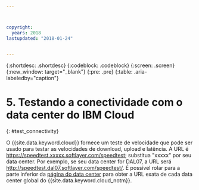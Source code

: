 ```yaml
---



copyright:
  years: 2018
lastupdated: "2018-01-24"


---
```


{:shortdesc: .shortdesc}
{:codeblock: .codeblock}
{:screen: .screen}
{:new_window: target="_blank"}
{:pre: .pre}
{:table: .aria-labeledby="caption"}

# 5. Testando a conectividade com o data center do IBM Cloud
{: #test_connectivity}

O {{site.data.keyword.cloud}} fornece um teste de velocidade que pode ser usado para testar as velocidades de download, upload e latência. A URL é https://speedtest.xxxxx.softlayer.com/speedtest; substitua "xxxxx" por seu data center. Por exemplo, se seu data center for DAL07, a URL será http://speedtest.dal07.softlayer.com/speedtest/. É possível rolar para a parte inferior da [página do data center](https://www.ibm.com/cloud-computing/bluemix/data-centers) para obter a URL exata de cada data center global do {{site.data.keyword.cloud_notm}}.
